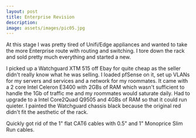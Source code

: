```yaml
---
layout: post
title: Enterprise Revision
description:
image: assets/images/pic05.jpg
---
```

At this stage I was pretty tired of Unifi/Edge appliances and wanted to take the more Enterprise route with routing and switching. I tore down the rack and sold pretty much everything and started a new.

I picked up a Watchguard XTM 515 off Ebay for quite cheap as the seller didn't really know what he was selling. I loaded pfSense on it, set up VLANs for my servers and services and a network for my roommates. It came with a 2 core Intel Celeron E3400 with 2GBs of RAM which wasn't sufficient to handle the 1Gb of traffic me and my roommates would saturate daily. Had to upgrade to a Intel Core2Quad Q9505 and 4GBs of RAM so that it could run quieter. I painted the Watchguard chassis black because the original red didn't fit the aesthetic of the rack.

Quickly got rid of the 1" flat CAT6 cables with 0.5" and 1" Monoprice Slim Run cables. 
